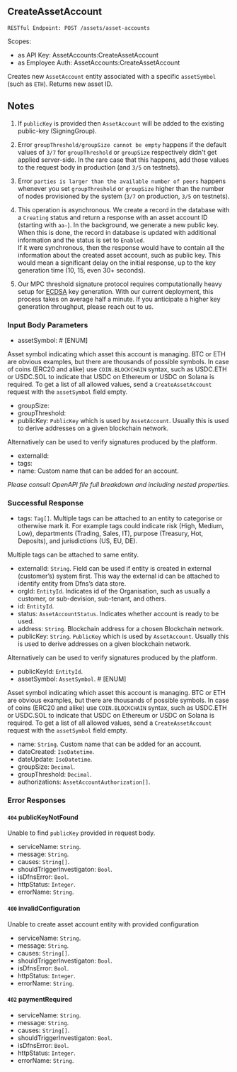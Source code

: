 
## CreateAssetAccount
`RESTful Endpoint: POST /assets/asset-accounts`

Scopes:
 * as API Key: AssetAccounts:CreateAssetAccount
 * as Employee Auth: AssetAccounts:CreateAssetAccount

Creates new `AssetAccount` entity associated with a specific `assetSymbol` (such as `ETH`). Returns new asset ID.

## Notes

1.  If `publicKey` is provided then `AssetAccount` will be added to the existing public-key (SigningGroup).    
    
2.  Error `groupThreshold/groupSize cannot be empty` happens if the default values of `3/7` for `groupThreshold` or `groupSize` respectively didn't get applied server-side. In the rare case that this happens, add those values to the request body in production (and `3/5` on testnets).  
    
3.  Error `parties is larger than the available number of peers` happens whenever you set `groupThreshold` or `groupSize` higher than the number of nodes provisioned by the system (`3/7` on production, `3/5` on testnets).        
    
4.  This operation is asynchronous. We create a record in the database with a `Creating` status and return a response with an asset account ID (starting with `aa-`). In the background, we generate a new public key. When this is done, the record in database is updated with additional information and the status is set to `Enabled`.  
    If it were synchronous, then the response would have to contain all the information about the created asset account, such as public key. This would mean a significant delay on the initial response, up to the key generation time (10, 15, even 30+ seconds).

5. Our MPC threshold signature protocol requires computationally heavy setup for [ECDSA](https://en.wikipedia.org/wiki/Elliptic_Curve_Digital_Signature_Algorithm) key generation. With our current deployment, this process takes on average half a minute. If you anticipate a higher key generation throughput, please reach out to us.




<!--  -->

### Input Body Parameters
* assetSymbol: # [ENUM]

Asset symbol indicating which asset this account is managing. BTC or ETH are obvious examples, but there are thousands of possible symbols. In case of coins (ERC20 and alike) use `COIN.BLOCKCHAIN` syntax, such as USDC.ETH or USDC.SOL to indicate that USDC on Ethereum or USDC on Solana is required. To get a list of all allowed values, send a `CreateAssetAccount` request with the `assetSymbol` field empty.
* groupSize: 
* groupThreshold: 
* publicKey: `PublicKey` which is used by `AssetAccount`. Usually this is used to derive addresses on a given blockchain network.

Alternatively can be used to verify signatures produced by the platform.
* externalId: 
* tags: 
* name: Custom name that can be added for an account.

_Please consult OpenAPI file full breakdown and including nested properties._
### Successful Response
* tags: `Tag[]`. Multiple tags can be attached to an entity to categorise or otherwise mark it. For example tags could indicate risk (High, Medium, Low), departments (Trading, Sales, IT), purpose (Treasury, Hot, Deposits), and jurisdictions (US, EU, DE).

Multiple tags can be attached to same entity.
* externalId: `String`. Field can be used if entity is created in external (customer’s) system first. This way the external id can be attached to identify entity from Dfns’s data store.
* orgId: `EntityId`. Indicates id of the Organisation, such as usually a customer, or sub-devision, sub-tenant, and others.
* id: `EntityId`. 
* status: `AssetAccountStatus`. Indicates whether account is ready to be used.
* address: `String`. Blockchain address for a chosen Blockchain network.
* publicKey: `String`. `PublicKey` which is used by `AssetAccount`. Usually this is used to derive addresses on a given blockchain network.

Alternatively can be used to verify signatures produced by the platform.
* publicKeyId: `EntityId`. 
* assetSymbol: `AssetSymbol`. # [ENUM]

Asset symbol indicating which asset this account is managing. BTC or ETH are obvious examples, but there are thousands of possible symbols. In case of coins (ERC20 and alike) use `COIN.BLOCKCHAIN` syntax, such as USDC.ETH or USDC.SOL to indicate that USDC on Ethereum or USDC on Solana is required. To get a list of all allowed values, send a `CreateAssetAccount` request with the `assetSymbol` field empty.
* name: `String`. Custom name that can be added for an account.
* dateCreated: `IsoDatetime`. 
* dateUpdate: `IsoDatetime`. 
* groupSize: `Decimal`. 
* groupThreshold: `Decimal`. 
* authorizations: `AssetAccountAuthorization[]`.
### Error Responses
#### `404` **publicKeyNotFound** 
Unable to find `publicKey` provided in request body.
* serviceName: `String`. 
* message: `String`. 
* causes: `String[]`. 
* shouldTriggerInvestigaton: `Bool`. 
* isDfnsError: `Bool`. 
* httpStatus: `Integer`. 
* errorName: `String`. 

#### `400` **invalidConfiguration** 
Unable to create asset account entity with provided configuration
* serviceName: `String`. 
* message: `String`. 
* causes: `String[]`. 
* shouldTriggerInvestigaton: `Bool`. 
* isDfnsError: `Bool`. 
* httpStatus: `Integer`. 
* errorName: `String`. 

#### `402` **paymentRequired** 

* serviceName: `String`. 
* message: `String`. 
* causes: `String[]`. 
* shouldTriggerInvestigaton: `Bool`. 
* isDfnsError: `Bool`. 
* httpStatus: `Integer`. 
* errorName: `String`.


